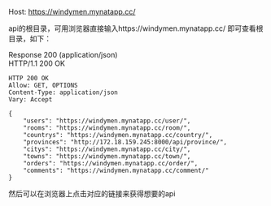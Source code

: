 Host: https://windymen.mynatapp.cc/

api的根目录，可用浏览器直接输入https://windymen.mynatapp.cc/ 即可查看根目录，如下：  

Response 200 (application/json)  
HTTP/1.1 200 OK
```
HTTP 200 OK
Allow: GET, OPTIONS
Content-Type: application/json
Vary: Accept

{
    "users": "https://windymen.mynatapp.cc/user/",
    "rooms": "https://windymen.mynatapp.cc/room/",
    "countrys": "https://windymen.mynatapp.cc/country/",
    "provinces": "http://172.18.159.245:8000/api/province/",
    "citys": "https://windymen.mynatapp.cc/city/",
    "towns": "https://windymen.mynatapp.cc/town/",
    "orders": "https://windymen.mynatapp.cc/order/",
    "comments": "https://windymen.mynatapp.cc/comment/"
}
```

然后可以在浏览器上点击对应的链接来获得想要的api
